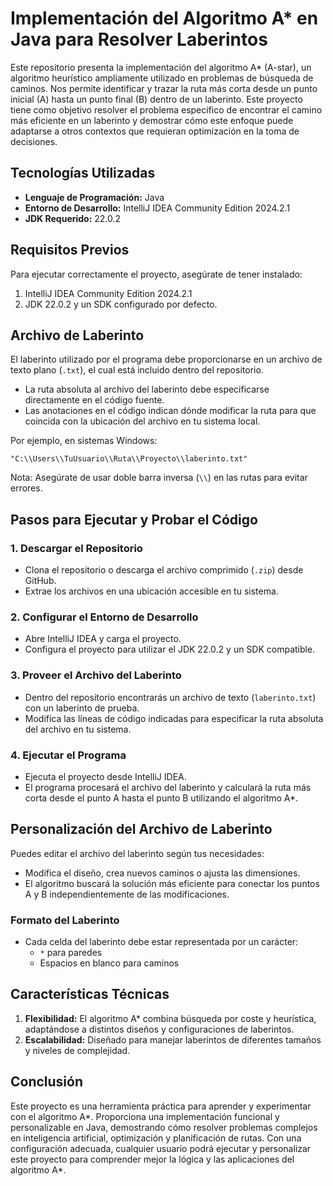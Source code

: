 # Implementación del Algoritmo A* en Java para Resolver Laberintos

Este repositorio presenta la implementación del algoritmo A* (A-star), un algoritmo heurístico ampliamente utilizado en problemas de búsqueda de caminos. Nos permite identificar y trazar la ruta más corta desde un punto inicial (A) hasta un punto final (B) dentro de un laberinto. Este proyecto tiene como objetivo resolver el problema específico de encontrar el camino más eficiente en un laberinto y demostrar cómo este enfoque puede adaptarse a otros contextos que requieran optimización en la toma de decisiones.

## Tecnologías Utilizadas
- **Lenguaje de Programación:** Java
- **Entorno de Desarrollo:** IntelliJ IDEA Community Edition 2024.2.1
- **JDK Requerido:** 22.0.2

## Requisitos Previos
Para ejecutar correctamente el proyecto, asegúrate de tener instalado:
1. IntelliJ IDEA Community Edition 2024.2.1
2. JDK 22.0.2 y un SDK configurado por defecto.

## Archivo de Laberinto
El laberinto utilizado por el programa debe proporcionarse en un archivo de texto plano (`.txt`), el cual está incluido dentro del repositorio. 

- La ruta absoluta al archivo del laberinto debe especificarse directamente en el código fuente.
- Las anotaciones en el código indican dónde modificar la ruta para que coincida con la ubicación del archivo en tu sistema local.

Por ejemplo, en sistemas Windows:
```plaintext
"C:\\Users\\TuUsuario\\Ruta\\Proyecto\\laberinto.txt"
```
Nota: Asegúrate de usar doble barra inversa (`\\`) en las rutas para evitar errores.

## Pasos para Ejecutar y Probar el Código

### 1. Descargar el Repositorio
- Clona el repositorio o descarga el archivo comprimido (`.zip`) desde GitHub.
- Extrae los archivos en una ubicación accesible en tu sistema.

### 2. Configurar el Entorno de Desarrollo
- Abre IntelliJ IDEA y carga el proyecto.
- Configura el proyecto para utilizar el JDK 22.0.2 y un SDK compatible.

### 3. Proveer el Archivo del Laberinto
- Dentro del repositorio encontrarás un archivo de texto (`laberinto.txt`) con un laberinto de prueba.
- Modifica las líneas de código indicadas para especificar la ruta absoluta del archivo en tu sistema.

### 4. Ejecutar el Programa
- Ejecuta el proyecto desde IntelliJ IDEA.
- El programa procesará el archivo del laberinto y calculará la ruta más corta desde el punto A hasta el punto B utilizando el algoritmo A*.

## Personalización del Archivo de Laberinto
Puedes editar el archivo del laberinto según tus necesidades:
- Modifica el diseño, crea nuevos caminos o ajusta las dimensiones.
- El algoritmo buscará la solución más eficiente para conectar los puntos A y B independientemente de las modificaciones.

### Formato del Laberinto
- Cada celda del laberinto debe estar representada por un carácter:
  - `*` para paredes
  - Espacios en blanco para caminos

## Características Técnicas
1. **Flexibilidad:** El algoritmo A* combina búsqueda por coste y heurística, adaptándose a distintos diseños y configuraciones de laberintos.
2. **Escalabilidad:** Diseñado para manejar laberintos de diferentes tamaños y niveles de complejidad.

## Conclusión
Este proyecto es una herramienta práctica para aprender y experimentar con el algoritmo A*. Proporciona una implementación funcional y personalizable en Java, demostrando cómo resolver problemas complejos en inteligencia artificial, optimización y planificación de rutas. Con una configuración adecuada, cualquier usuario podrá ejecutar y personalizar este proyecto para comprender mejor la lógica y las aplicaciones del algoritmo A*.
